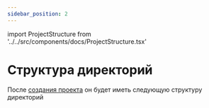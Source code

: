 ```yaml
---
sidebar_position: 2
---
```


import ProjectStructure from '../../src/components/docs/ProjectStructure.tsx'

# Структура директорий

После [создания проекта](/docs/introduction/installation) он будет иметь следующую структуру директорий

<ProjectStructure />
